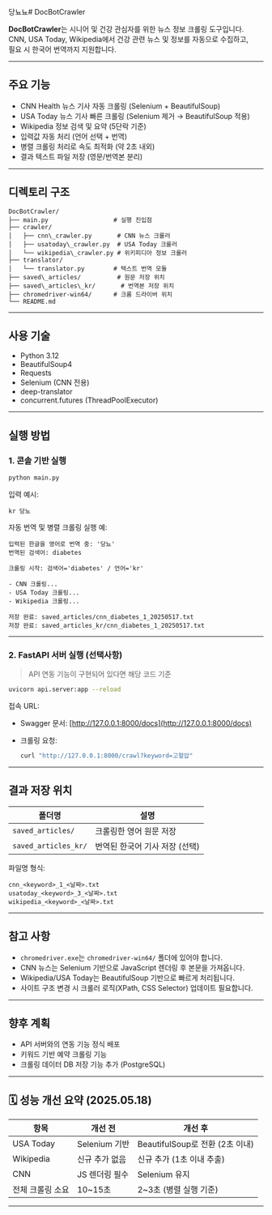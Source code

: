 당뇨뇨# DocBotCrawler

**DocBotCrawler**는 시니어 및 건강 관심자를 위한 뉴스 정보 크롤링 도구입니다.  
CNN, USA Today, Wikipedia에서 건강 관련 뉴스 및 정보를 자동으로 수집하고,  
필요 시 한국어 번역까지 지원합니다.  

---

## 주요 기능

- CNN Health 뉴스 기사 자동 크롤링 (Selenium + BeautifulSoup)
- USA Today 뉴스 기사 빠른 크롤링 (Selenium 제거 → BeautifulSoup 적용)
- Wikipedia 정보 검색 및 요약 (5단락 기준)
- 입력값 자동 처리 (언어 선택 + 번역)
- 병렬 크롤링 처리로 속도 최적화 (약 2초 내외)
- 결과 텍스트 파일 저장 (영문/번역본 분리)

---

## 디렉토리 구조

```
DocBotCrawler/
├── main.py                  # 실행 진입점
├── crawler/
│   ├── cnn\_crawler.py       # CNN 뉴스 크롤러
│   ├── usatoday\_crawler.py  # USA Today 크롤러
│   └── wikipedia\_crawler.py # 위키피디아 정보 크롤러
├── translator/
│   └── translator.py        # 텍스트 번역 모듈
├── saved\_articles/          # 원문 저장 위치
├── saved\_articles\_kr/       # 번역본 저장 위치
├── chromedriver-win64/      # 크롬 드라이버 위치
└── README.md
````

---

## 사용 기술

- Python 3.12
- BeautifulSoup4
- Requests
- Selenium (CNN 전용)
- deep-translator
- concurrent.futures (ThreadPoolExecutor)

---

## 실행 방법

### 1. 콘솔 기반 실행

```bash
python main.py
````

입력 예시:

```text
kr 당뇨
```

자동 번역 및 병렬 크롤링 실행 예:

```
입력된 한글을 영어로 번역 중: '당뇨'
번역된 검색어: diabetes

크롤링 시작: 검색어='diabetes' / 언어='kr'

- CNN 크롤링...
- USA Today 크롤링...
- Wikipedia 크롤링...

저장 완료: saved_articles/cnn_diabetes_1_20250517.txt
저장 완료: saved_articles_kr/cnn_diabetes_1_20250517.txt
```

---

### 2. FastAPI 서버 실행 (선택사항)

> API 연동 기능이 구현되어 있다면 해당 코드 기준

```bash
uvicorn api.server:app --reload
```

접속 URL:

* Swagger 문서: [http://127.0.0.1:8000/docs](http://127.0.0.1:8000/docs)
* 크롤링 요청:

  ```bash
  curl "http://127.0.0.1:8000/crawl?keyword=고혈압"
  ```

---

## 결과 저장 위치

| 폴더명                  | 설명                 |
| -------------------- | ------------------ |
| `saved_articles/`    | 크롤링한 영어 원문 저장      |
| `saved_articles_kr/` | 번역된 한국어 기사 저장 (선택) |

파일명 형식:

```
cnn_<keyword>_1_<날짜>.txt
usatoday_<keyword>_3_<날짜>.txt
wikipedia_<keyword>_<날짜>.txt
```

---

## 참고 사항

* `chromedriver.exe`는 `chromedriver-win64/` 폴더에 있어야 합니다.
* CNN 뉴스는 Selenium 기반으로 JavaScript 렌더링 후 본문을 가져옵니다.
* Wikipedia/USA Today는 BeautifulSoup 기반으로 빠르게 처리됩니다.
* 사이트 구조 변경 시 크롤러 로직(XPath, CSS Selector) 업데이트 필요합니다.

---

## 향후 계획

* API 서버와의 연동 기능 정식 배포
* 키워드 기반 예약 크롤링 기능
* 크롤링 데이터 DB 저장 기능 추가 (PostgreSQL)

---

## 🗓 성능 개선 요약 (2025.05.18)

| 항목        | 개선 전        | 개선 후                      |
| --------- | ----------- | ------------------------- |
| USA Today | Selenium 기반 | BeautifulSoup로 전환 (2초 이내) |
| Wikipedia | 신규 추가 없음    | 신규 추가 (1초 이내 추출)          |
| CNN       | JS 렌더링 필수   | Selenium 유지               |
| 전체 크롤링 소요 | 10\~15초     | 2\~3초 (병렬 실행 기준)          |

---